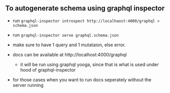 ## To autogenerate schema using graphql inspector

- run `graphql-inspector introspect http://localhaost:4000/graphql > schema.json`
- run `graphql-inspector serve graphql.schema.json`

- make sure to have 1 query and 1 mutataion, else error.
- docs can be available at http://localhost:4000/graphql
    - it will be run using graphql yooga, since that is what is used under hood of graphql-inspector

- for those cases when you want to run docs seperately without the server running